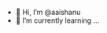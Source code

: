 - 👋 Hi, I’m @aaishanu
- 🌱 I’m currently learning ...


<!---
aaishanu/aaishanu is a ✨ special ✨ repository because its `README.md` (this file) appears on your GitHub profile.
You can click the Preview link to take a look at your changes.
--->
